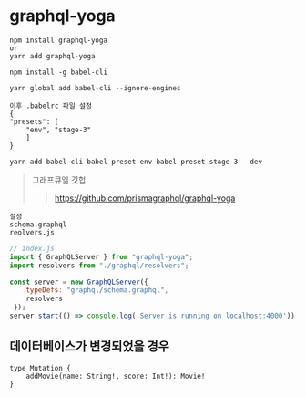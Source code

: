 # graphql-yoga
    npm install graphql-yoga
    or
    yarn add graphql-yoga

    npm install -g babel-cli

    yarn global add babel-cli --ignore-engines

    이후 .babelrc 파일 설정
    {
    "presets": [
        "env", "stage-3"
        ]
    }

    yarn add babel-cli babel-preset-env babel-preset-stage-3 --dev

> 그래프큐엘 깃헙
>> https://github.com/prismagraphql/graphql-yoga

    설정
    schema.graphql
    reolvers.js


```javascript
// index.js
import { GraphQLServer } from "graphql-yoga";
import resolvers from "./graphql/resolvers";

const server = new GraphQLServer({
    typeDefs: "graphql/schema.graphql",
    resolvers
 });
server.start(() => console.log('Server is running on localhost:4000'));
```

## 데이터베이스가 변경되었을 경우
    type Mutation {
        addMovie(name: String!, score: Int!): Movie!
    }
